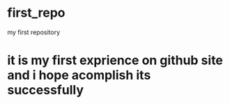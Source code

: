 # first_repo
my first repository
# it is my first exprience on github site and i hope acomplish its successfully
